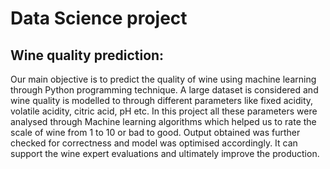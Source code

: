 # Data Science project
## Wine quality prediction:
Our main objective is to predict the quality of wine using machine learning through Python programming technique. A large dataset is considered and wine quality is modelled to through different parameters like fixed acidity, volatile acidity, citric acid, pH etc. In this project all these parameters were analysed through
Machine learning algorithms which helped us to rate the scale of wine from 1 to 10 or bad to good. Output obtained was further checked for correctness and model was optimised accordingly. It can support the wine expert evaluations and ultimately improve the production.
